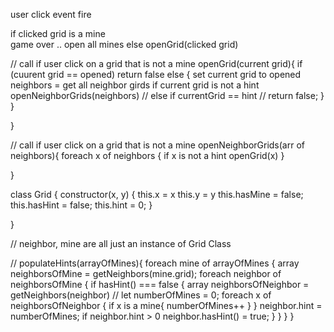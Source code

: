 
user click
event fire

if clicked grid is a mine  
    game over .. open all mines
else
    openGrid(clicked grid)



// call if user click on a grid that is not a mine
openGrid(current grid){
    if (cuurent grid == opened)
        return false
    else {
        set current grid to opened
        neighbors = get all neighbor girds
        if current grid is not a  hint
            openNeighborGrids(neighbors)
       // else if currentGrid == hint
       //     return false;
    }
}
        

        

}


// call if user click on a grid that is not a mine
openNeighborGrids(arr of neighbors){
    foreach x of neighbors {
        if x is not a hint 
            openGrid(x)
    }


}


class Grid {
    constructor(x, y) {
        this.x = x
        this.y = y
        this.hasMine = false;
        this.hasHint = false;
        this.hint = 0;
    }
    
}

// neighbor, mine are all just an instance of Grid Class


//
populateHints(arrayOfMines){
    foreach mine of arrayOfMines {
        array neighborsOfMine = getNeighbors(mine.grid);
        foreach neighbor of neighborsOfMine {
            if hasHint() === false {
                array neighborsOfNeighbor = getNeighbors(neighbor) 
                //
                let numberOfMines = 0;
                foreach x of neighborsOfNeighbor {
                    if x is a mine{
                        numberOfMines++
                    }
                }
                neighbor.hint = numberOfMines;
                if neighbor.hint > 0
                    neighbor.hasHint() = true;
            }
        }
    }
}